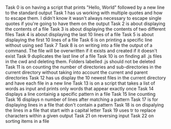 Task 0 is on having a script that prints "Hello, World" followed by a new line to the standard output
Task 1 has us working with multiple quotes and how to escape them. I didn't know it wasn't always necessary to escape single quotes if you're going to have them on the output
Task 2 is about displaying the contents of a file
Task 3 is about displaying the contents of two different files
Task 4 is about displaying the last 10 lines of a file
Task 5 is about displaying the first 10 lines of a file
Task 6 is on printing a specific line without using sed
Task 7
Task 8 is on writing into a file the output of a command. The file will be overwritten if it exists and created if it doesn't exist
Task 9 duplicates the last line of a file
Task 10 is on finding all .js files in the cwd and deleting them. Folders labelled .js should not be deleted
Task 11 is on counting the number of  directories and sub-directories in the current directory without taking into account the current and parent directories
Task 12 has us display the 10 newest files in the current directory and have each file in a new line
Task 13 is on a script that takes a list of words as input and prints only words that appear exactly once
Task 14 displays a line containig a specific pattern in a file
Task 15 line counting
Task 16 displays n number of lines after matching a pattern
Task 17 is for displaying lines in a file that don't contain a pattern
Task 18 is on dispalying the lines in a file that start with a capital letter
Task 19 uses tr to replace characters within a given output
Task 21 on reversing input
Task 22 on sorting items in a file
